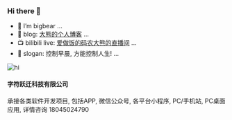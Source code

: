 ### Hi there 👋




- :bear: I’m bigbear ...
- :book: blog: [大熊的个人博客](https://liuxiaoyucc.github.io/) ...
- :tv: bilibili live: [爱做饭的码农大熊的直播间](http://live.bilibili.com/14624352) ...
- :punch: slogan: 控制早晨, 方能控制人生! ...

![hi](https://github-readme-stats.vercel.app/api?username=liuxiaoyucc&show_icons=true&title_color=fff&icon_color=79ff97&text_color=9f9f9f&bg_color=151515)

#### 字符跃迁科技有限公司
承接各类软件开发项目, 包括APP, 微信公众号, 各平台小程序, PC/手机站, PC桌面应用,
详情咨询 18045024790
